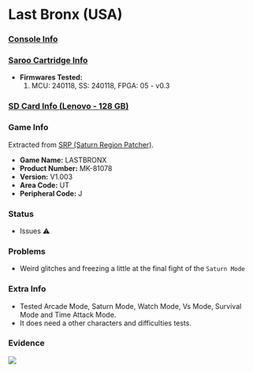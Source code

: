 # Last Bronx (USA)

### [Console Info](../../../../../Info/Consoles/VA13/README.md)

### [Saroo Cartridge Info](../../../../../Info/Cartridges/RetroGameParadiseStore/1.32F/README.md)

- <b>Firmwares Tested:</b>
  1. MCU: 240118, SS: 240118, FPGA: 05 - v0.3

### [SD Card Info (Lenovo - 128 GB)](../../../../../Info/SdCards/Lenovo/128GB/fat32/README.md)

### Game Info

Extracted from [SRP (Saturn Region Patcher)](https://segaxtreme.net/resources/saturn-region-patcher.81/download).

- <b>Game Name:</b> LASTBRONX
- <b>Product Number:</b> MK-81078
- <b>Version:</b> V1.003
- <b>Area Code:</b> UT
- <b>Peripheral Code:</b> J

### Status

- Issues :warning:

### Problems

- Weird glitches and freezing a little at the final fight of the `Saturn Mode`

### Extra Info

- Tested Arcade Mode, Saturn Mode, Watch Mode, Vs Mode, Survival Mode and Time Attack Mode.
- It does need a other characters and difficulties tests.

### Evidence

[![](https://img.youtube.com/vi/Vcme25deksI/0.jpg)](https://www.youtube.com/watch?v=Vcme25deksI)
